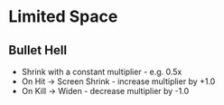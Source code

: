 # Limited Space

## Bullet Hell

 - Shrink with a constant multiplier  - e.g. 0.5x
 - On Hit -> Screen Shrink - increase multiplier by +1.0
 - On Kill -> Widen - decrease multiplier by -1.0

  